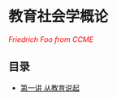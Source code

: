 # 教育社会学概论
<font color=#FF000> *Friedrich Foo from CCME* </font>
## 目录
- [第一讲 从教育说起](#https://github.com/FriedrichFoo/Reading-Notes/blob/master/Sociology-of-Education/第一讲%20从教育说起.md)

